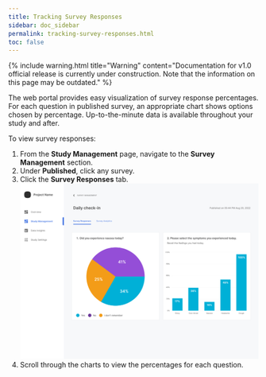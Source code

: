 ```yaml
---
title: Tracking Survey Responses
sidebar: doc_sidebar
permalink: tracking-survey-responses.html
toc: false
---
```


{% include warning.html title="Warning" content="Documentation for v1.0 official release is currently under construction. Note that the information on this page may be outdated." %}

The web portal provides easy visualization of survey response percentages. For each question in published survey, an appropriate chart shows options chosen by percentage. Up-to-the-minute data is available throughout your study and after.

To view survey responses:

1. From the **Study Management** page, navigate to the **Survey Management** section.
2. Under **Published**, click any survey.
3. Click the **Survey Responses** tab.
    ![tracking-survey-responses](../../../images/tracking-survey-responses.png)
4. Scroll through the charts to view the percentages for each question.
